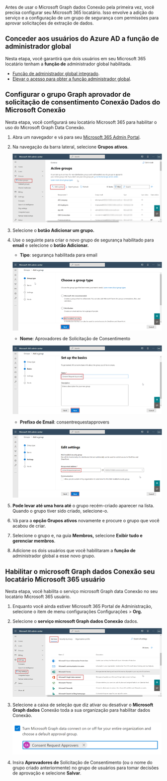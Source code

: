 <!-- markdownlint-disable MD002 MD041 -->

Antes de usar o Microsoft Graph dados Conexão pela primeira vez, você precisa configurar seu Microsoft 365 locatário. Isso envolve a adição do serviço e a configuração de um grupo de segurança com permissões para aprovar solicitações de extração de dados.

## <a name="grant-azure-ad-users-the-global-administrator-role"></a>Conceder aos usuários do Azure AD a função de administrador global

Nesta etapa, você garantirá que dois usuários em seu Microsoft 365 locatário tenham a **função de** administrador global habilitada.

- [Função de administrador global integrado](/azure/active-directory/roles/permissions-reference#global-administrator).
- [Elevar o acesso para obter a função administrador global](/azure/role-based-access-control/elevate-access-global-admin).

## <a name="configure-microsoft-graph-data-connect-consent-request-approver-group"></a>Configurar o grupo Graph aprovador de solicitação de consentimento Conexão Dados do Microsoft Conexão

Nesta etapa, você configurará seu locatário Microsoft 365 para habilitar o uso do Microsoft Graph Data Conexão.

1. Abra um navegador e vá para seu [Microsoft 365 Admin Portal](https://admin.microsoft.com/).

1. Na navegação da barra lateral, selecione **Grupos ativos**.
  
    ![Uma captura de tela mostrando os grupos ativos no Microsoft 365 de administração.](images/data-connect-m365-act-grp.png)

1. Selecione o **botão Adicionar um grupo.**

1. Use o seguinte para criar o novo grupo de segurança habilitado para **email** e selecione o **botão Adicionar.**
   - **Tipo**: segurança habilitada para email

    ![Uma captura de tela mostrando um usuário selecionando a segurança habilitada para email para um novo grupo no Microsoft 365 de administração.](images/data-connect-m365-mail-sec.png)

   - **Nome**: Aprovadores de Solicitação de Consentimento

    ![Uma captura de tela mostrando um usuário está dando ao grupo um nome de "Aprovadores de Solicitação de Consentimento" no Microsoft 365 de administração.](images/data-connect-m365-cons-apprv.png)

   - **Prefixo de Email**: consentrequestapprovers

    ![Uma captura de tela mostrando um usuário criando o endereço de email para o grupo criado anteriormente no Microsoft 365 de administração.](images/data-connect-m365-cons-apprv-pref.png)

1. **Pode levar até uma hora até** o grupo recém-criado aparecer na lista. Quando o grupo tiver sido criado, selecione-o.

1. Vá para a **opção Grupos ativos** novamente e procure o grupo que você acabou de criar.

1. Selecione o grupo e, na guia **Membros,** selecione **Exibir tudo e gerenciar membros**.

1. Adicione os dois usuários que você habilitaram a **função de** administrador global a esse novo grupo.

## <a name="enable-microsoft-graph-data-connect-in-your-microsoft-365-tenant"></a>Habilitar o microsoft Graph dados Conexão seu locatário Microsoft 365 usuário

Nesta etapa, você habilita o serviço microsoft Graph data Conexão no seu locatário Microsoft 365 usuário.

1. Enquanto você ainda estiver Microsoft 365 Portal de Administração, selecione o item de menu configurações Configurações > **Org.**

1. Selecione o **serviço microsoft Graph dados Conexão** dados.

    ![Uma captura de tela mostrando o "Serviços" na folha "Configurações da organização". Um usuário está toggling on the Microsoft Graph Data Conexão service in the Microsoft 365 admin center.](images/data-connect-m365-mgdc-toggle.png)

1. Selecione a caixa de seleção que diz ativar ou desativar o **Microsoft Graph dados** Conexão toda a sua organização para habilitar dados Conexão.

    ![Uma captura de tela mostrando a caixa de seleção que você precisa marcar para habilitar a Conexão dados para toda a sua organização.](images/data-connect-m365-enable-mgdc-for-org.png)

1. Insira **Aprovadores de** Solicitação de Consentimento (ou o  nome do grupo criado anteriormente) no grupo de usuários para tomar decisões de aprovação e selecione **Salvar**.
